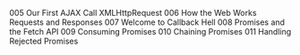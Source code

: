 005 Our First AJAX Call XMLHttpRequest
006 How the Web Works Requests and Responses
007 Welcome to Callback Hell
008 Promises and the Fetch API
009 Consuming Promises
010 Chaining Promises
011 Handling Rejected Promises